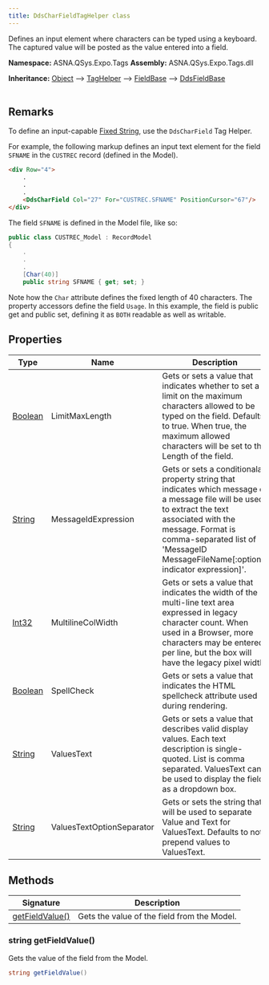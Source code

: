 ```yaml
---
title: DdsCharFieldTagHelper class
---
```


Defines an input element where characters can be typed using a keyboard. The captured value will be posted as the value entered into a field. 

**Namespace:** ASNA.QSys.Expo.Tags
**Assembly:** ASNA.QSys.Expo.Tags.dll

**Inheritance:** [Object](https://docs.microsoft.com/en-us/dotnet/api/system.object) --> [TagHelper](https://learn.microsoft.com/en-us/dotnet/api/microsoft.aspnetcore.razor.taghelpers.taghelper?view=aspnetcore-8.0) --> [FieldBase](/reference/expo/qsys-expo-tags/field-base.html) --> [DdsFieldBase](/reference/expo/qsys-expo-tags/dds-field-base.html)
<br>
<br>

## Remarks

To define an input-capable [Fixed String](/reference/runtime/qsys-runtime/fixed-string-1.html), use the `DdsCharField` Tag Helper.

For example, the following markup defines an input text element for the field `SFNAME` in the `CUSTREC` record (defined in the Model).

```html
<div Row="4">
    .
    .
    .
    <DdsCharField Col="27" For="CUSTREC.SFNAME" PositionCursor="67"/>
</div>
```

The field `SFNAME` is defined in the Model file, like so:

```cs
public class CUSTREC_Model : RecordModel
{
    .
    .
    .
    [Char(40)]
    public string SFNAME { get; set; }

```

Note how the `Char` attribute defines the fixed length of 40 characters. The property accessors define the field `Usage`. In this example, the field is public get and public set, defining it as `BOTH` readable as well as writable.



## Properties

| Type | Name | Description
| --- | --- | --- 
| [Boolean](https://docs.microsoft.com/en-us/dotnet/api/system.boolean) | LimitMaxLength | Gets or sets a value that indicates whether to set a limit on the maximum characters allowed to be typed on the field. Defaults to true. When true, the maximum allowed characters will be set to the Length of the field. |
| [String](https://learn.microsoft.com/en-us/dotnet/api/system.string?view=net-8.0) | MessageIdExpression | Gets or sets a conditionalal property string that indicates which message of a message file will be used to extract the text associated with the message. Format is comma-separated list of 'MessageID MessageFileName[:optional indicator expression]'. |
| [Int32](https://learn.microsoft.com/en-us/dotnet/csharp/language-reference/builtin-types/integral-numeric-types) | MultilineColWidth | Gets or sets a value that indicates the width of the multi-line text area expressed in legacy character count. When used in a Browser, more characters may be entered per line, but the box will have the legacy pixel width.   |
| [Boolean](https://docs.microsoft.com/en-us/dotnet/api/system.boolean) | SpellCheck | Gets or sets a value that indicates the HTML spellcheck attribute used during rendering. |
| [String](https://learn.microsoft.com/en-us/dotnet/api/system.string?view=net-8.0) | ValuesText | Gets or sets a value that describes valid display values. Each text description is single-quoted. List is comma separated. ValuesText can be used to display the field as a dropdown box. |
| [String](https://learn.microsoft.com/en-us/dotnet/api/system.string?view=net-8.0) | ValuesTextOptionSeparator | Gets or sets the string that will be used to separate Value and Text for ValuesText. Defaults to not prepend values to ValuesText. |

## Methods

| Signature | Description |
| --- | --- |
| [getFieldValue()](#string-getfieldvalue) | Gets the value of the field from the Model.

### string getFieldValue()

Gets the value of the field from the Model.

```cs
string getFieldValue()
```
